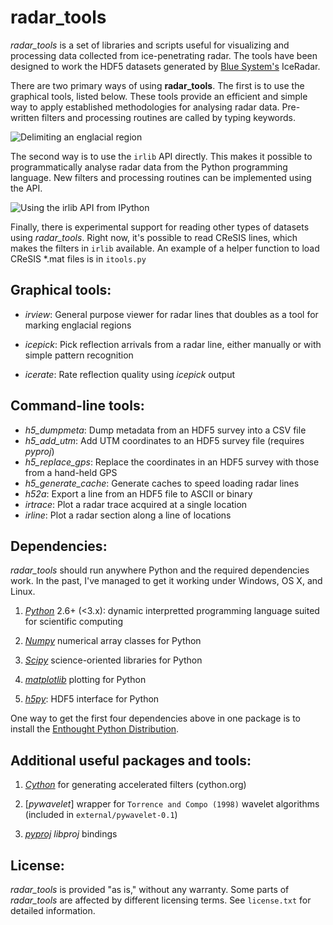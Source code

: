 radar\_tools
============

*radar_tools* is a set of libraries and scripts useful for visualizing and
processing data collected from ice-penetrating radar. The tools have been
designed to work the HDF5 datasets generated by [Blue
System's](http://www.radar.bluesystem.ca/) IceRadar.

There are two primary ways of using **radar_tools**. The first is to use the
graphical tools, listed below. These tools provide an efficient and simple way
to apply established methodologies for analysing radar data. Pre-written
filters and processing routines are called by typing keywords.

![Delimiting an englacial
region](https://dl.dropbox.com/u/375008/irlib_bitbucket_images/irview_demo_small.png)

The second way is to use the ``irlib`` API directly. This makes it possible to
programmatically analyse radar data from the Python programming language. New
filters and processing routines can be implemented using the API.

![Using the `irlib` API from
IPython](https://dl.dropbox.com/u/375008/irlib_bitbucket_images/api_demo_small.png)

Finally, there is experimental support for reading other types of datasets
using *radar_tools*. Right now, it's possible to read CReSIS lines, which makes
the filters in `irlib` available. An example of a helper function to load
CReSIS \*.mat files is in ``itools.py``

Graphical tools:
----------------

- _irview_: General purpose viewer for radar lines that doubles as a tool for
  marking englacial regions

- _icepick_: Pick reflection arrivals from a radar line, either manually or
  with simple pattern recognition

- _icerate_: Rate reflection quality using _icepick_ output

Command-line tools:
-------------------

- *h5_dumpmeta*: Dump metadata from an HDF5 survey into a CSV file
- *h5_add_utm*: Add UTM coordinates to an HDF5 survey file (requires *pyproj*)
- *h5_replace_gps*: Replace the coordinates in an HDF5 survey with those from a
  hand-held GPS
- *h5_generate_cache*: Generate caches to speed loading radar lines
- *h52a*: Export a line from an HDF5 file to ASCII or binary
- *irtrace*: Plot a radar trace acquired at a single location
- *irline*: Plot a radar section along a line of locations

Dependencies:
-------------

*radar_tools* should run anywhere Python and the required dependencies work. In
the past, I've managed to get it working under Windows, OS X, and Linux.

1. [*Python*](http://www.python.org) 2.6+ (&lt;3.x): dynamic interpretted
programming language suited for scientific computing

2. [*Numpy*](http://www.scipy.org) numerical array classes for Python

2. [*Scipy*](http://www.scipy.org) science-oriented libraries for Python

2. [*matplotlib*](http://www.matplotlib.org) plotting for Python

2. [*h5py*](https://github.com/h5py/h5py): HDF5 interface for Python

One way to get the first four dependencies above in one package is to install
the [Enthought Python Distribution](http://www.enthought.com/).

Additional useful packages and tools:
-------------------------------------

1. [*Cython*](cython.org) for generating accelerated filters (cython.org)

2. [*pywavelet*] wrapper for `Torrence and Compo (1998)` wavelet algorithms
(included in `external/pywavelet-0.1`)

2. [*pyproj*](code.google.com/p/pyproj) _libproj_ bindings

License:
--------

*radar_tools* is provided "as is," without any warranty. Some parts of
*radar_tools* are affected by different licensing terms. See `license.txt` for
detailed information.


